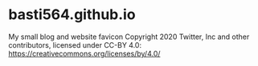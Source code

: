 # basti564.github.io
My small blog and website
favicon Copyright 2020 Twitter, Inc and other contributors, licensed under CC-BY 4.0: https://creativecommons.org/licenses/by/4.0/
